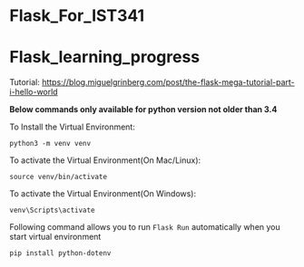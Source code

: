 # Flask_For_IST341

# Flask_learning_progress

Tutorial: https://blog.miguelgrinberg.com/post/the-flask-mega-tutorial-part-i-hello-world

**Below commands only available for python version not older than 3.4**


To Install the Virtual Environment:

`python3 -m venv venv`

To activate the Virtual Environment(On Mac/Linux):

`source venv/bin/activate`

To activate the Virtual Environment(On Windows):

`venv\Scripts\activate`

Following command allows you to run `Flask Run` automatically when you start virtual environment

`pip install python-dotenv`


